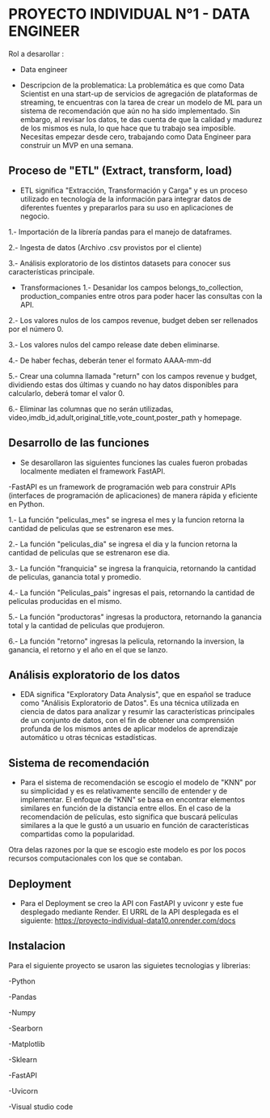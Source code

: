 
# PROYECTO INDIVIDUAL N°1 - DATA ENGINEER

Rol a desarollar : 
- Data engineer

- Descripcion de la problematica:
La problemática es que como Data Scientist en una start-up de servicios de agregación de plataformas de streaming, te encuentras con la tarea de crear un modelo de ML para un sistema de recomendación que aún no ha sido implementado. Sin embargo, al revisar los datos, te das cuenta de que la calidad y madurez de los mismos es nula, lo que hace que tu trabajo sea imposible. Necesitas empezar desde cero, trabajando como Data Engineer para construir un MVP en una semana.


## Proceso de "ETL" (Extract, transform, load)
- ETL significa "Extracción, Transformación y Carga" y es un proceso utilizado en tecnología de la información para integrar datos de diferentes fuentes y prepararlos para su uso en aplicaciones de negocio.

1.- Importación de la librería pandas para el manejo de dataframes.


2.- Ingesta de datos (Archivo .csv provistos por el cliente)

3.- Análisis exploratorio de los distintos datasets para conocer sus características principale.

- Transformaciones 
1.- Desanidar los campos belongs_to_collection, production_companies entre otros para poder hacer las consultas con la API.

2.- Los valores nulos de los campos revenue, budget deben ser rellenados por el número 0.

3.- Los valores nulos del campo release date deben eliminarse.

4.- De haber fechas, deberán tener el formato AAAA-mm-dd

5.- Crear una columna llamada "return" con los campos revenue y budget, dividiendo estas dos últimas y cuando no hay datos disponibles para calcularlo, deberá tomar el valor 0.

6.- Eliminar las columnas que no serán utilizadas, video,imdb_id,adult,original_title,vote_count,poster_path y homepage.


## Desarrollo de las funciones

- Se desarollaron las siguientes funciones las cuales fueron probadas localmente mediaten el framework FastAPI.

-FastAPI es un framework de programación web para construir APIs (interfaces de programación de aplicaciones) de manera rápida y eficiente en Python.

1.- La función "peliculas_mes" se ingresa el mes y la funcion retorna la cantidad de peliculas que se estrenaron ese mes.

2.- La función "peliculas_dia" se ingresa el dia y la funcion retorna la cantidad de peliculas que se estrenaron ese dia.

3.- La función "franquicia" se ingresa la franquicia, retornando la cantidad de peliculas, ganancia total y promedio. 

4.- La función "Peliculas_pais" ingresas el pais, retornando la cantidad de peliculas producidas en el mismo.

5.- La función "productoras" ingresas la productora, retornando la ganancia total y la cantidad de peliculas que produjeron.

6.- La función "retorno" ingresas la pelicula, retornando la inversion, la ganancia, el retorno y el año en el que se lanzo.



## Análisis exploratorio de los datos

- EDA significa "Exploratory Data Analysis", que en español se traduce como "Análisis Exploratorio de Datos". Es una técnica utilizada en ciencia de datos para analizar y resumir las características principales de un conjunto de datos, con el fin de obtener una comprensión profunda de los mismos antes de aplicar modelos de aprendizaje automático u otras técnicas estadísticas.
## Sistema de recomendación

- Para el sistema de recomendación se escogio el modelo de "KNN" por su simplicidad y es es relativamente sencillo de entender y de implementar.
El enfoque de "KNN" se basa en encontrar elementos similares en función de la distancia entre ellos. En el caso de la recomendación de películas, esto significa que buscará películas similares a la que le gustó a un usuario en función de características compartidas como la popularidad.

Otra delas razones por la que se escogio este modelo es por los pocos recursos computacionales con los que se contaban.
## Deployment

* Para el Deployment se creo la API con FastAPI y uviconr y este fue desplegado mediante Render.
El URRL de la API desplegada es el siguiente: https://proyecto-individual-data10.onrender.com/docs


## Instalacion
Para el siguiente proyecto se usaron las siguietes tecnologias y librerias:

-Python

-Pandas

-Numpy

-Searborn

-Matplotlib

-Sklearn

-FastAPI

-Uvicorn

-Visual studio code

    